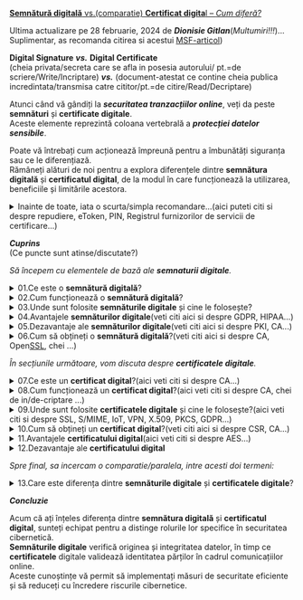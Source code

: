 
[**Semnătură digitală** vs.(comparatie) **Certificat digita**l – *Cum diferă?*](https://www.ssldragon.com/ro/blog/semnatura-digitala-vs-certificat-digital/#get-digital-signature)

Ultima actualizare pe 28 februarie, 2024 de ***Dionisie Gitlan***(*Multumiri!!!*)...<br/> 
Suplimentar, as recomanda citirea si acestui [MSF-articol](https://support.microsoft.com/ro-ro/office/certificate-%C8%99i-semn%C4%83turi-digitale-8186cd15-e7ac-4a16-8597-22bd163e8e96))

**Digital Signature** ***vs.*** **Digital Certificate**<br/>
(cheia privata/secreta care se afla in posesia autorului/ pt.=de scriere/Write/Incriptare) ***vs.*** (document-atestat ce contine cheia publica incredintata/transmisa catre cititor/pt.=de citire/Read/Decriptare)

Atunci când vă gândiți la ***securitatea tranzacțiilor online***, veți da peste **semnături** și **certificate digitale**. <br/>Aceste elemente reprezintă coloana vertebrală a ***protecției datelor sensibile***.

Poate vă întrebați cum acționează împreună pentru a îmbunătăți siguranța sau ce le diferențiază. <br/>Rămâneți alături de noi pentru a explora diferențele dintre **semnătura digitală** și **certificatul digital**, de la modul în care funcționează la utilizarea, beneficiile și limitările acestora. <br/>

<details>
  <summary>Inainte de toate, iata o scurta/simpla recomandare...(aici puteti citi si despre repudiere, eToken, PIN, Registrul furnizorilor de servicii de certificare...)</summary>

<hr/>
  
Un [articol](https://codfiscal.net/7702/ce-este-semnatura-digitala-electronica) deosebit de interesant, oferit de catre cei de la **codfiscal.net**, pune la dispozitie o imagine a acestui proces, care vine sa ne creeze o idee despre acest masiv subiect(in aceasta postare puteti citi si despre repudiere, eToken, PIN, Registrul furnizorilor de servicii de certificare...).

[<img src="https://codfiscal.net/media/800px-Digital_Signature_diagram.svg_-768x576.png.webp">Digital-Signature diagram</img>](Digital_Signature_diagram)

Iata aici, cateva lucruri interesante care ... pot fi consultate in aceasta postare:

...

O **semnatura electronica extinsa** trebuie sa indeplineasca cumulativ, urmatoarele conditii:
1. Este legata in mod unic de semnatar.
2. Asigura identificarea semnatarului.
3. Este creata prin mijloace controlate exclusiv de semnatar.
4. Este legata de documentul in forma electronica la care se raporteaza in asa fel incat orice modificare a documentului, ulterioara semnarii, sa duca automat la invalidarea semnaturii.

...

**Semnatura digitala** se bazeaza pe trei algoritmi:
– Algoritmul de selectare aleatoare a unei chei private care se va asocia unei chei publice
– Algoritmul de semnare care, aplicat unei chei private si unui document digital, genereaza semnatura digitala
– Algoritmul de verificare a semnaturii digitale, care aplicat cheii publice si semnaturii digitale, accepta sau respinge mesajul de conformitate.

**Certificatul digital calificat** emis asigura „identitatea virtuala” a posesorului si permite crearea de semnatura electronica cu valoare legala (extinsa), permitand identificarea fara echivoc, in baza garantarii integritatii, autenticitatii si nerepudierii mesajelor si documentelor electronice.

**Certificatele digitale calificate** pot fi utilizate in relatia cu:<br/>
– [Agentia Nationala de Administrare Fiscala](https://iapp.ro/articol/generare-token-anaf-folosind-certificat-digital-din-php-oauth2) ([**ANAF**](https://static.anaf.ro/static/10/Anaf/Informatii_R/API/Oauth_procedura_inregistrare_aplicatii_portal_ANAF.pdf)),<br/>
– Casa Nationala de Asigurari de Sanatate (**CNAS**),<br/>
– Inspectoratul Teritorial de Munca (**ITM**),<br/>
– Oficiul National al Registrului Comertului (**ONRC**),<br/>
– Monitorul Oficial(**MO**),<br/>
– Depozitarul Central(**DC/[RoClear](https://www.roclear.ro/)**),<br/>
– Comisia Nationala a Valorilor Mobiliare (**CNVM**), etc<br/>
– Autoritatile contractante din cadrul Sistemului Electronic de Achizitii Publice (***SEAP***)– pentru semnarea si transmiterea electronica a documentelor solicitate de acestia, etc<br/>
– Comisia de Supraveghere a Sistemului de Pensii Private (**CSSP**) – pentru transmiterea raportarilor<br/>
– Partenerii de afaceri – pentru transmiterea electronica a corespondentei cu implicatii legale(contracte,documente cu valoare legala, etc)<br/>
– Departamentele companiei – pentru transmiterea corespondentei cu valoare legala si implementarea fluxurilor de documente.<br/>

...

Tot in acest articol veti regasi si o comparatie intre **semnatura electronica**(avand drept suport un dispozitiv digital de memorare/persistenta) si semnatura holografa(avand drept suport hartia).

...

***Nota:*** <br/>Asadar in acest moment, trebuie retinut, dintr-o perspectiva generala/abstracta/sintetica, doar [<img href="http://codfiscal.net/media/800px-Digital_Signature_diagram.svg_-510x382.png">modul de semnare si verificare a documentului digital semnat electronic</img>](https://codfiscal.net/media/800px-Digital_Signature_diagram.svg_-510x382.png)!

<hr/>
  
</details>


***Cuprins***<br/>
(Ce puncte sunt atinse/discutate?)

*Să începem cu elementele de bază ale **semnaturii digitale**.*


<details>
  <summary>01.Ce este o <b>semnătură digitală</b>?</summary>
    
<hr/>

O **semnătură digitală** este un tip de semnătură electronică(un termen cu sens/semantica mai larg[a]) care utilizează o tehnică criptografică pentru a autentifica originea și integritatea documentelor, mesajelor sau programelor informatice digitale. <br/>Acesta utilizează un [algoritm matematic](https://www.ssldragon.com/ro/blog/encryption-types-algorithms/) pentru a genera o amprentă digitală unică, sau “semnătură”, pentru o anumită bucată de date. <br/>Această semnătură este individuală pentru expeditor și pentru conținutul semnat, asigurând identitatea expeditorului și garantând că datele rămân intacte în timpul transmiterii.

**Semnăturile digitale** sunt clasificate după cum urmează:

 - Semnături de ***clasa 1*** (semnături de *e-mail*):<br/>
   Aceste semnături verifică legătura dintre o adresă de e-mail și proprietarul său legitim, asigurând autenticitatea e-mailurilor.
 - Semnăturile din ***clasa 2*** (semnături bazate pe *identitate*):<br/>
   Acest tip de semnătură validează identificarea unei persoane prin compararea acesteia cu o bază de date verificată în prealabil.
 - Semnăturile din ***clasa 3*** (semnături validate în *persoană*):<br/>
   Aceste semnături sunt acordate după validarea persoanei care depune cererea în persoană, asigurând un nivel mai ridicat de încredere și validare pentru tranzacțiile financiare esențiale, cum ar fi platformele de cumpărături online și licitațiile electronice.



<hr/>

</details>

<details>
<summary>02.Cum funcționează o <b>semnătură digitală</b>?</summary>

<hr/>

Acum, să vedem cum funcționează pas cu pas.

 - ***Creație***:<br/>
 Pentru a semna un document digital, semnatarul creează mai întâi o **semnătură digitală** unică folosind un [algoritm criptografic](https://www.ssldragon.com/ro/blog/encryption-types-algorithms/), așa cum este specificat în standardul de **semnătură digitală**. <br/>Acest algoritm asigură securitatea și unicitatea semnăturii.
 - ***Criptare***: <br/>
 **Semnătura digitală** este apoi [criptată](https://www.ssldragon.com/ro/blog/what-is-encryption/) cu ajutorul [cheii private](https://www.ssldragon.com/ro/blog/cheie-privata-ssl/) a semnatarului, care face parte dintr-o pereche de chei(cheia privata/de scriere si cheia publica/de citire) asociată cu un ***certificat*** de **semnătură digitală**. <br/>Acest ***certificat***, emis de o [autoritate de certificare](https://www.ssldragon.com/ro/blog/certificate-authority/) de încredere, conține informații despre identitatea și [cheia publică](https://www.ssldragon.com/ro/blog/public-key-cryptography/) a semnatarului.
 - ***Anexare***:<br/>
**Semnătura digitală** criptată este atașată(anexată) la documentul digital, fie ca fișier separat, fie integrată în documentul în sine. <br/>Acest proces garantează că semnătura este inseparabilă de documentul pe care îl autentifică.
 - ***Verificare***:<br/>
 La primirea documentului semnat digital, destinatarul utilizează cheia publică a semnatarului, obținută din ***certificatul*** de **semnătură digitală**, pentru a decripta semnătura. <br/>Această etapă verifică autenticitatea semnăturii și asocierea acesteia cu documentul.
 - ***Verificarea integrității***:<br/>
 Destinatarul efectuează o verificare a integrității documentului cu ajutorul unei funcții hash. <br/>Acesta confirmă faptul că documentul nu a fost modificat de când a fost semnat, menținând astfel integritatea acestuia.
 - ***Autentificare***: <br/>
 Dacă semnătura decriptată corespunde documentului și dacă verificarea integrității trece, destinatarul poate avea încredere că documentul este autentic și că nu a fost modificat.

<hr/>

</details>

<details>
<summary>03.Unde sunt folosite <b>semnăturile digitale</b> și cine le folosește?</summary>

<hr/>

**Semnăturile digitale** sunt adoptate pe scară largă în diverse industrii, de la agenții guvernamentale la corporații private. <br/>Acestea reprezintă o alternativă mai sigură la semnăturile electronice tradiționale prin utilizarea unor algoritmi complecși.

Această tehnologie este esențială în sectoarele în care [securitatea datelor](https://www.ssldragon.com/ro/blog/protect-sensitive-data/) și dovada identității digitale sunt esențiale. <br/>În industria bancară și financiară, **semnăturile digitale** securizează tranzacțiile și acordurile, în timp ce, în mediul juridic, ele confirmă autenticitatea documentelor legale.

Furnizorii de servicii medicale utilizează **semnăturile digitale** pentru a proteja dosarele pacienților, iar entitățile guvernamentale le folosesc pentru a securiza documentele oficiale și pentru a simplifica procesele administrative. <br/>În plus, o **semnătură digitală** protejează activele digitale ale tuturor tipurilor de întreprinderi. <br/>Adoptarea acestora evidențiază accentul pus pe integritatea, eficiența și conformitatea datelor în tranzacțiile electronice.

<hr/>

</details>

<details>
  <summary>04.Avantajele <b>semnăturilor digitale</b>(veti citi aici si despre GDPR, HIPAA...)</summary>

<hr/>

Prin utilizarea criptografiei, **semnăturile digitale** vă securizează datele, făcând practic imposibilă modificarea conținutului unui document de către părți neautorizate fără a fi detectate. <br/>Această caracteristică fundamentală a integrității datelor înseamnă că puteți avea încredere că informațiile prezentate într-un [document semnat digital](https://www.ssldragon.com/ro/blog/send-documents-securely-via-email/) sunt exact așa cum a intenționat semnatarul.

Atunci când utilizați **semnături digitale**, nu protejați doar documentele. <br/>De asemenea, simplificați procedurile și îmbunătățiți securitatea generală. Iată câteva beneficii cheie:

 - ***Eficiență***:<br/>
 Tranzacțiile sunt mai rapide, deoarece documentele pot fi semnate și trimise în format digital, eliminând necesitatea prezenței fizice sau a trimiterii prin poștă.
 - ***Reducerea costurilor***: <br/>
 Reduce nevoia de hârtie, tipărire și francatură, ceea ce se traduce în economii semnificative în timp.
 - ***Legitimitate juridică***: <br/>
 În multe jurisdicții, **semnăturile digitale** au același statut juridic ca și semnăturile tradiționale scrise de mână.
 - ***Securitate sporită***: <br/>
 Caracteristici precum marcarea timpului și identificarea unică a semnatarului adaugă niveluri de securitate care depășesc ceea ce este posibil cu documentele fizice.
 - ***Acceptare globală***: <br/>
 **Semnăturile digitale** sunt recunoscute și acceptate pe scară largă dincolo de frontiere, facilitând tranzacțiile comerciale internaționale.
 - ***Respectarea reglementărilor***: <br/>
 **Semnăturile digitale** ajută organizațiile să respecte diverse cerințe de reglementare legate de autentificarea și integritatea documentelor, cum ar fi [GDPR](https://en.wikipedia.org/wiki/General_Data_Protection_Regulation) în Uniunea Europeană sau [HIPAA](https://en.wikipedia.org/wiki/Health_Insurance_Portability_and_Accountability_Act) în sectorul sănătății.

<hr/>

</details>

<details>
  <summary>05.Dezavantaje ale <b>semnăturilor digitale</b>(veti citi aici si despre PKI, CA...)</summary>

<hr/> 

 - ***Complexitatea în gestionarea cheilo*r**: <br/>
 Gestionarea cheilor criptografice și a ***certificatelor*** reprezintă o provocare, necesitând resurse și expertiză suplimentare pentru a asigura o implementare corectă.
 - ***Încrederea în infrastructura tehnologică***: <br/>
 **Semnăturile digitale** depind de [infrastructura de chei publice (Public Key Infrastructure – PKI)](https://www.ssldragon.com/ro/blog/public-key-infrastructure/), inclusiv de platforme sigure și [autorități de certificare](https://en.wikipedia.org/wiki/Public_key_infrastructure)([CA](https://legislatie.just.ro/Public/DetaliiDocument/122333)) de încredere, care pot fi dificil de stabilit și de menținut în medii diferite.
 - ***Probleme de compatibilitate***: <br/>
 Compatibilitatea software-ului este crucială, deoarece acesta trebuie să susțină tehnologia specifică de **semnătură digitală**, adăugând un alt nivel de complexitate la proces.
 - ***Provocări legate de standardizare***: <br/>
 Stabilirea unei interacțiuni armonioase între diverse sisteme necesită standardizare, având în vedere metodele și tehnologiile variate implicate în implementarea **semnăturii digitale**.
 - ***Considerații financiare***: <br/>
   Utilizarea eficientă a **semnăturilor digitale** implică în mod frecvent achiziționarea de **certificate digitale** și de software de verificare, ceea ce poate genera costuri substanțiale atât pentru expeditori, cât și pentru destinatari.

<hr/>

</details>

<details>
<summary>06.Cum să obțineți o <b>semnătură digitală</b>?(veti citi aici si despre CA, Open<a href="https://en.wikipedia.org/wiki/SSL">SSL</a>, chei ...)</summary>
  
<hr/>

Obținerea unei **semnături digitale** necesită o serie de etape tehnice. <br/>Totul începe cu alegerea unei autorități de certificare terță parte. <br/>Această selecție inițială este foarte importantă, deoarece fiabilitatea și securitatea **semnăturii digitale** depind de integritatea [AC](https://ca.stsisp.ro/)(Autoritatii de Certificare).

 - ***Selectați o autoritate de certificare de încredere***: <br/>
 Începeți prin a alege o autoritate de certificare de încredere, cunoscută pentru măsurile sale de securitate solide.
 - ***Verificați identitatea dumneavoastră***: <br/>
Trimiteți documentele necesare pentru a confirma identitatea dumneavoastră sau a organizației dumneavoastră în vederea validării.
 - ***Generarea perechii de chei***: <br/>
Utilizați un software criptografic, cum ar fi [OpenSSL](https://www.ssldragon.com/ro/blog/what-is-openssl/), pentru a genera o cheie privată(de incriptare) și una publică(de decriptare) – esențiale pentru crearea și verificarea **semnăturii digitale**.
 - ***Obțineți semnătura digitală***: <br/>
Autoritatea de certificare(AC) emite un ***certificat*** de **semnătură digitală**, care face legătura între identitatea dumneavoastră și cheia dumneavoastră publică. <br/>Asigură autenticitatea **semnăturilor digitale**.
 - ***Instalare și utilizare***: <br/>
Instalați ***certificatul*** de **semnătură digitală** pe serverul sau aplicația dumneavoastră pentru a semna digital documentele în siguranță.

După cum vedeți, am menționat deja ***certificatul digital*** în contextul **semnăturilor digitale**, deoarece acestea fac parte dintr-un sistem mai mare care protejează datele digitale. <br/>

<hr/>

</details>

*În secțiunile următoare, vom discuta despre **certificatele digitale**.*

<details>
<summary>07.Ce este un <b>certificat digital</b>?(aici veti citi si despre CA...)</summary>

<hr/>

Un **certificat digital** este un document electronic utilizat pentru a verifica identitatea unei entități, cum ar fi o persoană, un computer, un site web sau o organizație, prin intermediul rețelelor digitale precum internetul. <br/>Acesta conține informații despre identitatea entității, cheia publică și ***semnătura digitală*** a unei terțe părți de încredere, cunoscută sub numele de autoritate de certificare(AC sau CA), care confirmă autenticitatea informațiilor.

<hr/>

</details>

<details>
<summary>08.Cum funcționează un <b>certificat digital</b>?(aici veti citi si despre CA, chei de in/de-criptare ...)</summary>

<hr/>  

Iată o explicație pas cu pas a modului în care funcționează **certificatele digitale**:

 - ***Criptografia cu cheie publică***: <br/>**Certificatele digitale** se bazează pe [criptografia cu cheie publică](https://www.ssldragon.com/ro/blog/public-key-cryptography/). <br/>Acest sistem utilizează perechi de chei: o cheie publică și o cheie privată.
 - ***Cheia privată a expeditorului***: <br/>Atunci când un expeditor dorește să transmită informații în siguranță, acesta își folosește cheia privată pentru a crea o **semnătură digitală** pentru date. <br/>Această semnătură este unică pentru expeditor și pentru datele transmise.
 - ***Cheia publică a expeditorului***: <br/>Cheia publică a expeditorului este disponibilă pentru oricine are nevoie să verifice identitatea expeditorului sau să decripteze datele criptate cu cheia privată a expeditorului.
 - ***Chei publice*** și ***Chei private***: <br/>Expeditorul își păstrează secretă cheia privată și nu o împărtășește niciodată cu nimeni. <br/>Cu toate acestea, aceștia își distribuie gratuit cheia publică altora.
 - ***CA emite certificate digitale***: <br/>Aceste **certificate** conțin cheia publică a expeditorului și alte informații de identificare, cum ar fi numele și organizația acestuia.
 - ***Semnătură digitală***: <br/>AC semnează digital **certificatele** cu ajutorul cheii sale private, asigurând autenticitatea informațiilor.
 - ***Verificare***: <br/>Atunci când un destinatar primește date de la expeditor, acesta utilizează cheia publică a expeditorului (obținută din **certificatul digital**) pentru a verifica ***semnătura digitală*** a datelor. <br/>În cazul în care semnătura corespunde cheii publice a expeditorului, destinatarul poate fi sigur că datele nu au fost falsificate și că provin într-adevăr de la expeditorul declarat.

<hr/>

</details>

<details>
<summary>09.Unde sunt folosite <b>certificatele digitale</b> și cine le folosește?(aici veti citi si despre SSL, S/MIME, IoT, VPN, X.509, PKCS, GDPR...)</summary>  

<hr/>

Exemplele de mai jos ilustrează diversele industrii și entități care se bazează pe **certificatele digitale** pentru a stabili tranzacții și comunicații online sigure.

 - ***Browsere de site-uri web***: <br/>Browsere precum Google Chrome, Mozilla Firefox, Microsoft Edge și Apple Safari utilizează **certificate digitale**, cunoscute și sub numele de [certificate SSL](https://www.ssldragon.com/ro/blog/what-is-ssl-certificate/), pentru a verifica identitatea site-urilor web, pentru a stabili conexiuni sigure, pentru a afișa indicatori de securitate pentru utilizatori și pentru a-i avertiza cu privire la riscurile potențiale.
 - ***Securitatea e-mailurilor***: <br/>**Certificatele digitale**, în special [certificatele S/MIME](https://www.ssldragon.com/ro/blog/ce-este-certificat-s-mime/), sunt utilizate pentru a cripta e-mailurile trimise între utilizatori, asigurând că numai destinatarii pot accesa conținutul mesajelor.
 - ***Site-uri de comerț electronic***: <br/>Site-uri precum Amazon, eBay și Shopify utilizează **certificate digitale** pentru a securiza tranzacțiile online, asigurându-se că informațiile dumneavoastră personale și financiare rămân confidențiale în timpul achizițiilor.
 - ***Dispozitive IoT***: <br/>Dispozitivele [Internet of Things (IoT)](https://www.ssldragon.com/ro/blog/iot-device-certificate/), cum ar fi termostatele inteligente, camerele de securitate și dispozitivele purtabile, utilizează **certificate digitale** pentru a stabili conexiuni sigure cu alte dispozitive sau servere, protejând datele transmise prin rețea.
 - ***Furnizori de VPN***: <br/>[Rețeaua privată virtuală (VPN )](https://www.ssldragon.com/ro/blog/https-vs-vpn/) utilizează **certificate digitale** pentru a autentifica și cripta conexiunile dintre dispozitivele utilizatorilor și serverele VPN, asigurând confidențialitatea și securitatea în timpul navigării pe internet.
 - ***Companii de software***: <br/>Dezvoltatorii folosesc [certificate de semnare a codurilor](https://www.ssldragon.com/ro/blog/what-is-code-signing-certificate/) pentru a-și semna aplicațiile software, asigurând astfel utilizatorii că produsele descărcate sunt autentice.

Caracteristicile **certificatelor digitale**

Iată o listă a celor mai importante caracteristici ale unui **certificat digital**:

 - ***Autentificare***: <br/>Verifică identitatea persoanelor, a dispozitivelor sau a entităților în cadrul tranzacțiilor online.
Integritatea datelor**: <br/>Asigură că datele rămân neschimbate și nealterate în timpul transmiterii.
 - ***Criptare***: <br/>Protejează datele prin transformarea lor într-un format ilizibil care poate fi decriptat numai cu ajutorul cheii private corespunzătoare.
 - ***Gestionarea cheilor***: <br/>Facilitează generarea, stocarea și distribuirea în siguranță a cheilor criptografice.
 - ***Revocare***: <br/>Permite invalidarea **certificatelor** în cazul în care acestea sunt compromise sau nu mai sunt demne de încredere.
 - ***Conformitate***: <br/>Respectă standardele și reglementările din industrie, cum ar fi [X.509](https://www.ssldragon.com/ro/blog/ce-este-un-certificat-x-509/), [PKCS](https://en.wikipedia.org/wiki/PKCS) și [GDPR](https://en.wikipedia.org/wiki/General_Data_Protection_Regulation).
 - ***Perioada de valabilitate***: <br/>Specifică durata pentru care **certificatul** este considerat valabil [înainte de a fi reînnoit sau reemis](https://www.ssldragon.com/ro/blog/renew-ssl-certificates/).

<hr/>

</details>

<details>
  <summary>10.Cum să obțineți un <b>certificat digital</b>?(veti citi aici si despre CSR, CA...)</summary>

<hr/>

Spre exemplu, iata care este procedura/oferta intr-un caz particular de utilitate:<br/> 

[SSL Dragon](https://www.ssldragon.com/ro/) oferă **certificate** la prețuri accesibile pentru orice nevoie, de la autentificarea site-urilor web la securitatea e-mailurilor și protecția software-ului. <br/>Puteți utiliza [Expertul SSL](https://www.ssldragon.com/ro/ssl-certificates/ssl-wizard/) pentru a găsi cel mai bun **certificat digital** pentru proiectul dumneavoastră. Iată o scurtă trecere în revistă:

 - 1.Alegeți o autoritate de certificare în funcție de nevoile de securitate și de buget.
 - 2.Generați o [cerere de semnare a certificatului (CSR)](https://www.ssldragon.com/ro/blog/certificate-signing-request-csr/) cu cheile serverului și informațiile despre organizație.
 - 3.Trimiteți [CSR](https://en.wikipedia.org/wiki/Certificate_signing_request) la CA pentru a începe procesul de depunere a cererii.
 - 4.Așteptați până când CA validează detaliile, inclusiv organizația și proprietatea domeniului.
 - 5.Descărcați și [instalați certificatul emis](https://www.ssldragon.com/ro/how-to/install-ssl-certificate/) pe server.

<hr/>

</details>

<details>
  <summary>11.Avantajele <b>certificatului digital</b>(aici veti citi si despre AES...)</summary>

<hr/>

Fără **certificate digitale**, trimiterea de date în siguranță pe internet nu ar fi posibilă. Iată care sunt principalele lor beneficii:

 - ***Criptare puternică***: <br/>**Certificatele digitale** utilizează [criptarea AES](https://www.ssldragon.com/ro/blog/rsa-aes-encryption/), un standard de criptare acceptat pe scară largă și foarte sigur care protejează datele partajate.
 - ***Autentificare***: <br/>Oferă un mijloc fiabil de verificare a identității utilizatorilor, dispozitivelor sau entităților implicate în tranzacții online, reducând riscul de uzurpare a identității sau de fraudă.
 - ***Scalabilitate***: <br/>**Certificatele digitale** oferă scalabilitate, permițând gestionarea și implementarea eficientă în rețele de mari dimensiuni și în diverse aplicații, fără a compromite securitatea sau performanța.
 - ***Încredere***: <br/>**Certificatele digitale** stabilesc încrederea în interacțiunile online prin validarea autenticității părților implicate, permițând un mediu sigur pentru comerțul electronic, comunicare și alte tranzacții digitale.
<hr/>
</details>

<details>
<summary>12.Dezavantaje ale <b>certificatului digital</b></summary>

<hr/>
  
 - **Cost**: <br/>
 Majoritatea certificatelor digitale costă în jur de 100 de dolari sau mai puțin, dar unele tipuri sunt mai scumpe. <br/>Implementarea și întreținerea acestora poate afecta bugetul dumneavoastră, inclusiv taxele de emitere a certificatelor, configurarea infrastructurii și cheltuielile de gestionare continuă, în special în cazul implementărilor pe scară largă.
 - **Sofisticare**: <br/>
 Gestionarea certificatelor digitale implică complexități, cum ar fi generarea cheilor, reînnoirea certificatelor și [gestionarea revocării](https://www.ssldragon.com/ro/blog/lista-de-revocare-a-certificatelor/), care necesită expertiză specializată.
 - **Punct unic de eșec**: <br/>
 Dependența de o autoritate de certificare centralizată pentru emiterea și validarea certificatelor poate crea un singur punct de eșec, putând perturba sisteme întregi în cazul în care autoritatea de certificare este compromisă.
 - **Managementul ciclului de viață al certificatelor**: <br/>
 Certificatele digitale au o durată de viață limitată și necesită o reînnoire sau înlocuire în timp util pentru a menține continuitatea operațională. <br/>Negestionarea eficientă a ciclurilor de viață ale certificatelor poate duce la întreruperi ale serviciilor sau la vulnerabilități de securitate.

<hr/>

</details>

*Spre final, sa incercam o comparatie/paralela, intre acesti doi termeni:*

<details>
  <summary>13.Care este diferența dintre <b>semnăturile digitale</b> și <b>certificatele digitale</b>?</summary>

<hr/>

**Semnăturile digitale** și **certificatele** funcționează în tandem pentru a asigura autenticitatea și integritatea documentelor sau a comunicațiilor electronice, dar au scopuri diferite.

O **semnătură digitală** este ca o amprentă digitală virtuală care identifică în mod unic expeditorul mesajului sau autorul documentului. <br/>Acesta este creat cu ajutorul unui algoritm criptografic atașat la document sau mesaj. <br/>Atunci când cineva semnează un document digital, el formează o reprezentare matematică a documentului, care îi este unică.

Această semnătură poate fi verificată de oricine care utilizează cheia publică a semnatarului, asigurându-se că documentul nu a fost modificat și că provine de la expeditorul declarat.

Pe de altă parte, un **certificat digital** este ca o carte de identitate digitală emisă de o AC(autoritate de certificare). <br/>Acesta conține informații despre deținătorul certificatului, cum ar fi denumirea comercială și cheia publică, și este utilizat pentru a verifica proprietatea și identitatea.

Atunci când cineva primește un document semnat digital, poate folosi certificatul digital al semnatarului pentru a verifica autenticitatea semnăturii. <br/>Acest lucru este posibil deoarece **certificatul digital** este emis de o autoritate de certificare(AC) de încredere, ceea ce înseamnă că informațiile pe care le conține au fost verificate și că se poate avea încredere în ele.

<hr/>

</details>

***Concluzie***

Acum că ați înțeles diferența dintre **semnătura digitală** și **certificatul digital**, sunteți echipat pentru a distinge rolurile lor specifice în securitatea cibernetică. <br/>**Semnăturile digitale** verifică originea și integritatea datelor, în timp ce **certificatele** digitale validează identitatea părților în cadrul comunicațiilor online. <br/>Aceste cunoștințe vă permit să implementați măsuri de securitate eficiente și să reduceți cu încredere riscurile cibernetice.


